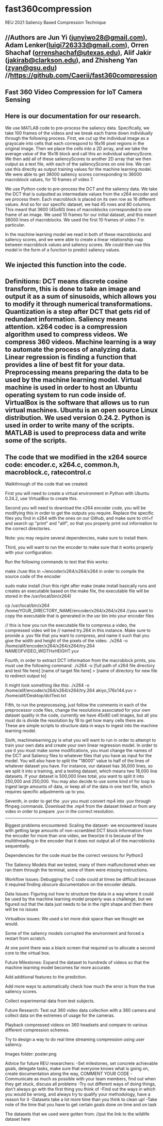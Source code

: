# fast360compression
REU 2021 Saliency Based Compression Technique

//Authors are Jun Yi (junyiwo28@gmail.com), Adam Lenker(luigi726333@gmail.com), Orren Shachaf (orrenshachaf@utexas.edu), Alif Jakir (jakirab@clarkson.edu), and Zhisheng Yan (zyan@gsu.edu)
//https://github.com/Caerii/fast360compression
---------------------------------------------------------------
Fast 360 Video Compression for IoT Camera Sensing
---------------------------------------------------------------
Here is our documentation for our research.
---------------------------------------------------------------
We use MATLAB code to pre-process the saliency data. Specifically, we take 100 frames of the videos and we break each frame down individually through the following process. First, we cut up the individual image as a grayscale into cells that each correspond to 16x16 pixel regions in the original image. Then we place the cells into a 2D array, and we take the average value of the 16x16 block and call this an individual saliencyScore. We then add all of these saliencyScores to another 2D array that we then output as a text file, with each of the saliencyScores on one line. We can use this directly as output training values for the machine learning model. We were able to get 36000 saliency scores corresponding to 36000 macroblock values, for 10 frames of video 7.

We use Python code to pre-process the DCT and the saliency data. We take the DCT that is outputted as intermediate values from the x264 encoder and we process them. Each macroblock is placed on its own row as 16 different values. And so for our specific dataset, we had 45 rows and 80 columns. This meant that 3600 (45x80) lines of macroblocks corresponded to one frame of an image. We used 10 frames for our initial dataset, and this meant 36000 lines of macroblocks. We used the first 10 frames of video 7 in particular.

In the machine learning model we read in both of these macroblocks and saliency scores, and we were able to create a linear relationship map between macroblock values and saliency scores. We could then use this model in the form of a function to predict saliency values.

We injected this function into the code.
---------------------------------------------------------------
Definitions:
DCT means discrete cosine transform, this is done to take an image and output it as a sum of sinusoids, which allows you to modify it through numerical transformations.
Quantization is a step after DCT that gets rid of redundant information.
Saliency means attention.
x264 codec is a compression algorithm used to compress videos. We compress 360 videos.
Machine learning is a way to automate the process of analyzing data.
Linear regression is finding a function that provides a line of best fit for your data.
Preprocessing means preparing the data to be used by the machine learning model.
Virtual machine is used in order to host an Ubuntu operating system to run code inside of.
VirtualBox is the software that allows us to run virtual machines.
Ubuntu is an open source Linux distribution. We used version 0.24.2.
Python is used in order to write many of the scripts.
MATLAB is used to preprocess data and write some of the scripts.
---------------------------------------------------------------
The code that we modified in the x264 source code:
encoder.c, x264.c, common.h, macroblock.c, ratecontrol.c
---------------------------------------------------------------
Walkthrough of the code that we created:

First you will need to create a virtual environment in Python with Ubuntu 0.24.2, use VirtualBox to create this.

Second you will need to download the x264 encoder code, you will be modifying this in order to get the outputs you require. Replace the specific files you find in x264 with the ones on our Github, and make sure to ctrl+f and search up "print" and "alif", so that you properly print out information to the correct directories.

Note: you may require several dependencies, make sure to install them.

Third, you will want to run the encoder to make sure that it works properly with your configuration.

Run the following commands to test that this works:

make //use this in ~/encoder/x264/x264/x264 in order to compile the source code of the encoder

sudo make install //run this right after make (make install basically runs and creates an executable based on the make file,
the executable file will be stored in the /usr/local/bin/x264)

cp /usr/local/bin/x264 /home/YOUR_DIRECTORY_NAME/encoder/x264/x264/x264 //you want to copy the executable that is generated in the usr bin into your encoder files

// this is how you run the executable file to compress a video, the compressed video will be 
// named try.264 in this instance. Make sure to provide a .yuv file that you want to compress, and name it such that you give the width and height of the pixels of the video.
./x264 -o /home/alif/encoder/x264/x264/x264/try.264 NAMEOFVIDEO_WIDTHxHEIGHT.yuv 

Fourth, in order to extract DCT information from the macroblock prints, you must use the following command:
./x264 -o [full path of x264 file directory and test file here] [name of target file here] > [name of directory for new file to redirect output to]

It might look something like this:
./x264 -o /home/alif/encoder/x264/x264/x264/try.264 akiyo_176x144.yuv > /home/alif/Desktop/dctTest.txt

Fifth, to run the preprocessing, just follow the comments in each of the preprocessor code files, change the resolutions associated for your own dataset quality in the code, currently we have 45x80 cell images, but all you must do is divide the resolution by 16 to get how many cells there are. These are simple scripts to structure data in ways to ingest into the machine learning model.

Sixth, machinelearning.py is what you will want to run in order to attempt to train your own data and create your own linear regression model. In order to use it you must make some modifications, you must change the names of the DCT and Saliency files to whatever files that you have as input for the model. You will also have to split the "18000" value to half of the lines of whatever dataset you have. For instance, our dataset has 36,000 lines, so we split it into a training, and a testing dataset, which means two 18,000 line datasets. If your dataset is 500,000 lines total, you want to split it into 250,000 and 250,000. You may also decide to use some kind of for loop to ingest large amounts of data, or keep all of the data in one text file, which requires specific adjustments up to you.

Seventh, in order to get the .yuv you must convert mp4 into .yuv through ffmpeg commands. Download the .mp4 from the dataset linked or from any video in order to prepare .yuv in the correct resolution.

---------------------------------------------------------------
Biggest problems encountered: 
Scaling the dataset- we encountered issues with getting large amounts of non-scrambled DCT block information from the encoder for more than one video, we theorize it is because of the multithreading in the encoder that it does not output all of the macroblocks sequentially.

Dependencies for the code must be the correct versions for Python3

The Saliency Models that we tested, many of them malfunctioned when we ran them through the terminal, some of them were missing instructions.

Workflow Issues:
Debugging the C code could at times be difficult because it required finding obscure documentation on the encoder details.

Data Issues:
Figuring out how to structure the data in a way where it could be used by the machine learning model properly was a challenge, but we figured out that the data just needs to be in the right shape and then there will be no issues

Virtualbox issues:
We used a lot more disk space than we thought we would.

Some of the saliency models corrupted the environment and forced a restart from scratch.

At one point there was a black screen that required us to allocate a second core to the virtual box.

Future Milestones:
Expand the dataset to hundreds of videos so that the machine learning model becomes far more accurate.

Add additional features to the prediction.

Add more ways to automatically check how much the error is from the true saliency scores.

Collect experimental data from test subjects.

Future Research:
Test out 360 video data collection with a 360 camera and collect data on the extremes of usage for the cameras.

Playback compressed videos on 360 headsets and compare to various different compression schemes.

Try to design a way to do real time streaming compression using user saliency.

Images folder:
poster.png

Advice for future REU researchers:
-Set milestones, set concrete achievable goals, delegate tasks, make sure that everyone knows what is going on, create documentation along the way, COMMENT YOUR CODE
-Communicate as much as possible with your team members, find out when they get stuck, discuss all problems
-Try out different ways of doing things, don't always go with the first thing you think of
-Find out the ways in which you would be wrong, and always try to qualify your methodology, have a reason for it
-Datasets take a lot more time than you think to clean up!
-Take note of the time that you have to get certain goals done on time and on task

The datasets that we used were gotten from:
//put the link to the wildlife dataset here
